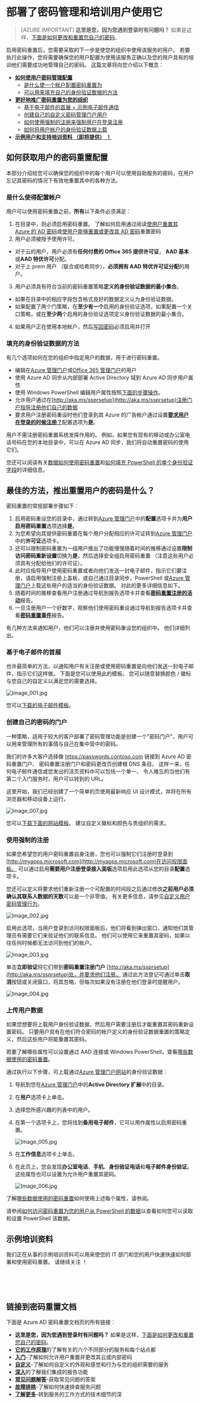 <properties
    pageTitle="最佳实践︰ Azure AD 密码管理 |Microsoft Azure"
    description="部署和使用最佳方法、 样本最终用户文档和 Azure Active Directory 中的密码管理的培训指南。"
    services="active-directory"
    documentationCenter=""
    authors="asteen"
    manager="femila"
    editor="curtand"/>

<tags
    ms.service="active-directory"
    ms.workload="identity"
    ms.tgt_pltfrm="na"
    ms.devlang="na"
    ms.topic="article"
    ms.date="07/12/2016"
    ms.author="asteen"/>

# <a name="deploying-password-management-and-training-users-to-use-it"></a>部署了密码管理和培训用户使用它

> [AZURE.IMPORTANT] **这里是您，因为您遇到登录时有问题吗？** 如果是这样，[下面是如何更改和重置您自己的密码](active-directory-passwords-update-your-own-password.md)。

启用密码重置后，您需要采取的下一步是使您的组织中使用该服务的用户。 若要执行此操作，您将需要确保您的用户配置为使用该服务正确以及您的用户具有的培训他们需要成功地管理自己的密码。 这篇文章将向您介绍以下概念︰

* [**如何使用户密码管理配置**](#how-to-get-users-configured-for-password-reset)
  * [是什么使一个帐户配置密码重置为](#what-makes-an-account-configured)
  * [可以用来填充自己的身份验证数据的方法](#ways-to-populate-authentication-data)
* [**更好地推广密码重置为您的组织**](#what-is-the-best-way-to-roll-out-password-reset-for-users)
  * [基于电子邮件的首展 + 示例电子邮件通信](#email-based-rollout)
  * [创建自己的自定义密码管理门户用户](#creating-your-own-password-portal)
  * [如何使用强制的注册来强制用户在登录注册](#using-enforced-registration)
  * [如何将用户帐户的身份验证数据上载](#uploading-data-yourself)
* [**示例用户和支持培训资料 （即将提供） ！**](#sample-training-materials)

## <a name="how-to-get-users-configured-for-password-reset"></a>如何获取用户的密码重置配置
本部分介绍给您可以确保您的组织中的每个用户可以使用自助服务的密码，在用户忘记其密码的情况下有效地重置其中的各种方法。

### <a name="what-makes-an-account-configured"></a>是什么使得配置帐户
用户可以使用密码重置之前，**所有**以下条件必须满足︰

1.  在目录中，则必须启用密码重置。  了解如何启用通过阅读[使用户重置其 Azure 的 AD 密码](active-directory-passwords-getting-started.md#enable-users-to-reset-their-azure-ad-passwords)或[使用户能够重置或更改其 AD 密码](active-directory-passwords-getting-started.md#enable-users-to-reset-or-change-their-ad-passwords)重置密码
2.  用户必须被授予使用许可。
 - 对于云的用户，用户必须有**任何付费的 Office 365 提供许可证**， **AAD 基本**或**AAD 特优许可**分配。
 - 对于上 prem 用户 （联合或哈希同步），**必须拥有 AAD 特优许可证分配**的用户。
3.  用户必须具有符合当前的密码重置策略**定义的身份验证数据的最小集合**。
 - 如果在目录中的相应字段包含格式良好的数据定义认为身份验证数据。
 - 如果配置了两个门策略，在**至少有一个**启用的身份验证选项，如果配置一个关口策略，或在**至少两**个启用的身份验证选项定义身份验证数据的最小集合。
4.  如果用户正在使用本地帐户，然后[写回密码](active-directory-passwords-getting-started.md#enable-users-to-reset-or-change-their-ad-passwords)必须启用并打开

### <a name="ways-to-populate-authentication-data"></a>填充的身份验证数据的方法
有几个选项如何在您的组织中指定用户的数据，用于进行密码重置。

- 编辑在[Azure 管理门户](https://manage.windowsazure.com)或[Office 365 管理门户](https://portal.microsoftonline.com)的用户
- 使用 Azure AD 同步从内部部署 Active Directory 域到 Azure AD 同步用户属性
- 使用 Windows PowerShell 编辑用户属性按照[下面的步骤操作](active-directory-passwords-learn-more.md#how-to-access-password-reset-data-for-your-users)。
- 允许用户通过在[http://aka.ms/ssprsetup](http://aka.ms/ssprsetup)注册门户指导注册他们自己的数据
- 要求用户注册密码重设时他们登录到其 Azure 的广告帐户通过设置[**要求用户在登录的时候注册？**](active-directory-passwords-customize.md#require-users-to-register-when-signing-in)配置选项为**是**。

用户不需注册密码重置系统发挥作用的。  例如，如果您有现有的移动或办公室电话号码在您的本地目录中，可以在 Azure AD 同步，我们将自动重置密码的使用它们。

您还可以阅读有关[数据如何使用密码重置](active-directory-passwords-learn-more.md#what-data-is-used-by-password-reset)和[如何填充 PowerShell 的单个身份验证字段](active-directory-passwords-learn-more.md#how-to-access-password-reset-data-for-your-users)的详细信息。

## <a name="what-is-the-best-way-to-roll-out-password-reset-for-users"></a>最佳的方法，推出重置用户的密码是什么？
密码重置的常规部署步骤如下︰

1.  启用密码重设您的目录中，通过转到[Azure 管理门户](https://manage.windowsazure.com)中的**配置**选项卡并为**用户启用密码重置**选项选择**是**。
2.  为您希望向其提供密码重置在每个用户分配相应的许可证转到[Azure 管理门户](https://manage.windowsazure.com)中的**许可证**选项卡。
3.  还可以限制密码重置为一组用户推出了功能慢慢随着时间的推移通过设置**限制访问密码重新设置**切换为**是**，然后选择安全组启用密码重置 （注意这些用户必须具有分配给他们的许可证）。
4.  此时应指导用户使用密码重置或者向他们发送一封电子邮件，指示它们要注册，请启用强制注册上盖板，或自己通过目录同步，PowerShell 或[Azure 管理门户](https://manage.windowsazure.com)上载这些用户的适当的身份验证数据。  对此的更多详细信息如下。
5.  随着时间的推移查看用户注册通过导航到报告选项卡并查看[**密码重置注册的活动**](active-directory-passwords-get-insights.md#view-password-reset-registration-activity)报告。
6.  一旦注册用户一个好数字，观察他们使用密码重设通过导航到报告选项卡并查看[**密码重置事件**](active-directory-passwords-get-insights.md#view-password-reset-activity)报告。

有几种方法来通知用户，他们可以注册并使用密码重设您的组织中。  他们详细列出。

### <a name="email-based-rollout"></a>基于电子邮件的首展
也许最简单的方法，以通知用户有关注册或使用密码重置是向他们发送一封电子邮件，指示它们这样做。  下面是您可以使用此的模板。  您可以随意替换颜色 / 徽标与您自己的自定义以满足您的需要选择。

  ![][001]

您可以[下载的电子邮件模板](http://1drv.ms/1xWFtQM)。

### <a name="creating-your-own-password-portal"></a>创建自己的密码的门户
一种策略，适用于较大的客户部署了密码管理功能是创建一个"密码门户"，用户可以用来管理所有的事情与自己在集中营中的密码。  

我们的许多大客户选择像 https://passwords.contoso.com 链接到 Azure AD 密码重置门户、 密码重置注册门户和密码更改页创建根 DNS 条目。  这样一来，任何电子邮件通信或您发出的活页资料中可以包括一个单一、 令人难忘的当他们有第二个入门服务时，用户可以转到的 URL。

这里开始，我们已经创建了一个简单的页使用最新响应 UI 设计模式，并将在所有浏览器和移动设备上运行。

  ![][007]

您可以[下载下面的网站模板](https://github.com/kenhoff/password-reset-page)。  建议自定义徽标和颜色与贵组织的需求。

### <a name="using-enforced-registration"></a>使用强制的注册
如果您希望您的用户密码重置自身注册，您也可以强制它们注册时登录到[http://myapps.microsoft.com](http://myapps.microsoft.com)在访问权限面板。  可以通过启用**需要用户注册登录接入面板**选项启用此选项从您的目录**配置**选项卡。  

您还可以定义将要求他们重新注册一个可配置的时间段之后通过修改**之前用户必须确认其联系人数据的天数**可以是一个非零值。 有关更多信息，请参见[自定义用户密码管理行为](active-directory-passwords-customize.md#password-management-behavior)。

  ![][002]

启用此选项，当用户登录到访问权限面板后，他们将看到弹出窗口，通知他们其管理员有需要它们来验证他们的联系信息。 他们可以使用它来重置其密码，如果以往任何时候都无法访问到他们的帐户。

  ![][003]

单击**立即验证**将它们带到**密码重置注册门户** [http://aka.ms/ssprsetup](http://aka.ms/ssprsetup)处，并要求他们注册。  通过此方法登记可通过单击**取消**按钮或关闭窗口，将其忽略，但每次如果没有注册在他们登录时提醒用户。

  ![][004]

### <a name="uploading-data-yourself"></a>上传用户数据
如果您想要将上载用户身份验证数据，然后用户需要注册后才能重置其密码重新设置密码。  只要用户具有在他们符合密码的帐户定义的身份验证数据重置的策略定义，然后这些用户将能重置其密码。

若要了解哪些属性可以设置通过 AAD 连接或 Windows PowerShell，查看[哪些数据使用的密码重置](active-directory-passwords-learn-more.md#what-data-is-used-by-password-reset)。

通过执行以下步骤，可上载通过[Azure 管理门户网站](https://manage.windowsazure.com)的身份验证数据︰

1.  导航到您在[Azure 管理门户](https://manage.windowsazure.com)中的**Active Directory 扩展**中的目录。
2.  在**用户**选项卡上单击。
3.  选择您所感兴趣的列表中的用户。
4.  在第一个选项卡上，您将找到**备用电子邮件**，它可以用作属性以启用密码重置。

    ![][005]

5.  在**工作信息**选项卡上单击。
6.  在此页上，您会发现**办公室电话**、**手机**、**身份验证电话**和**电子邮件身份验证**。  这些属性也可以设置为允许用户重置其密码。

    ![][006]

了解[哪些数据使用的密码重置](active-directory-passwords-learn-more.md#what-data-is-used-by-password-reset)如何使用上述每个属性，请参阅。

请参阅[如何访问密码重置为您的用户从 PowerShell 的数据](active-directory-passwords-learn-more.md#how-to-access-password-reset-data-for-your-users)以查看如何您可以读取和设置 PowerShell 该数据。

## <a name="sample-training-materials"></a>示例培训资料
我们正在从事的示例培训资料可以用来使您的 IT 部门和您的用户快速快速如何部署和使用密码重置。  请继续关注 ！


<br/>
<br/>
<br/>

## <a name="links-to-password-reset-documentation"></a>链接到密码重置文档
下面是 Azure AD 密码重置文档页的所有链接︰

* **这里是您，因为您遇到登录时有问题吗？** 如果是这样，[下面是如何更改和重置您自己的密码](active-directory-passwords-update-your-own-password.md)。
* [**它的工作原理**](active-directory-passwords-how-it-works.md)的了解有关的六个不同部分的服务和每个站点都
* [**入门**](active-directory-passwords-getting-started.md)-了解如何允许用户重置并更改其云或内部密码
* [**自定义**](active-directory-passwords-customize.md)-了解如何自定义的外观和感觉和行为与您的组织需要的服务
* [**深入**](active-directory-passwords-get-insights.md)的了解我们集成的报告功能
* [**常见问题解答**](active-directory-passwords-faq.md)-获取常见问题的答案
* [**故障排除**](active-directory-passwords-troubleshoot.md)-了解如何快速排查服务问题
* [**了解更多**](active-directory-passwords-learn-more.md)-转到服务的工作方式的技术细节的深



[001]: ./media/active-directory-passwords-best-practices/001.jpg "Image_001.jpg"
[002]: ./media/active-directory-passwords-best-practices/002.jpg "Image_002.jpg"
[003]: ./media/active-directory-passwords-best-practices/003.jpg "Image_003.jpg"
[004]: ./media/active-directory-passwords-best-practices/004.jpg "Image_004.jpg"
[005]: ./media/active-directory-passwords-best-practices/005.jpg "Image_005.jpg"
[006]: ./media/active-directory-passwords-best-practices/006.jpg "Image_006.jpg"
[007]: ./media/active-directory-passwords-best-practices/007.jpg "Image_007.jpg"
